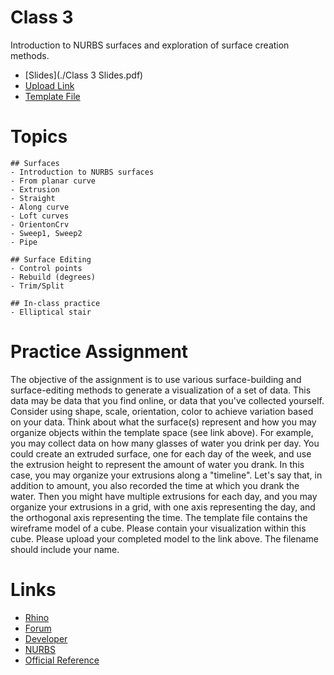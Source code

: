 # Class 3

Introduction to NURBS surfaces and exploration of surface creation methods.  

- [Slides](./Class 3 Slides.pdf)
- [Upload Link](https://drive.google.com/drive/folders/1LRtngyZjU-AtcYwquuLYh8yzBr5c1mWv?usp=sharing)
- [Template File](./Visualization_Template_3.3dm)

# Topics
```
## Surfaces
- Introduction to NURBS surfaces
- From planar curve
- Extrusion
- Straight
- Along curve
- Loft curves
- OrientonCrv
- Sweep1, Sweep2
- Pipe

## Surface Editing
- Control points
- Rebuild (degrees)
- Trim/Split

## In-class practice
- Elliptical stair

```

# Practice Assignment
The objective of the assignment is to use various surface-building and surface-editing methods to generate a visualization of a set of data.  This data may be data that you find online, or data that you've collected yourself.  Consider using shape, scale, orientation, color to achieve variation based on your data.  Think about what the surface(s) represent and how you may organize objects within the template space (see link above).  For example, you may collect data on how many glasses of water you drink per day.  You could create an extruded surface, one for each day of the week, and use the extrusion height to represent the amount of water you drank.  In this case, you may organize your extrusions along a "timeline".  Let's say that, in addition to amount, you also recorded the time at which you drank the water.  Then you might have multiple extrusions for each day, and you may organize your extrusions in a grid, with one axis representing the day, and the orthogonal axis representing the time.  The template file contains the wireframe model of a cube.  Please contain your visualization within this cube.  Please upload your completed model to the link above. 
The filename should include your name.  


# Links
- [Rhino](https://www.rhino3d.com/)
- [Forum](https://discourse.mcneel.com/)
- [Developer](https://developer.rhino3d.com/)
- [NURBS](https://en.wikipedia.org/wiki/Non-uniform_rational_B-spline#Example:_a_circle)
- [Official Reference](https://www.rhino3d.com/tutorials)


